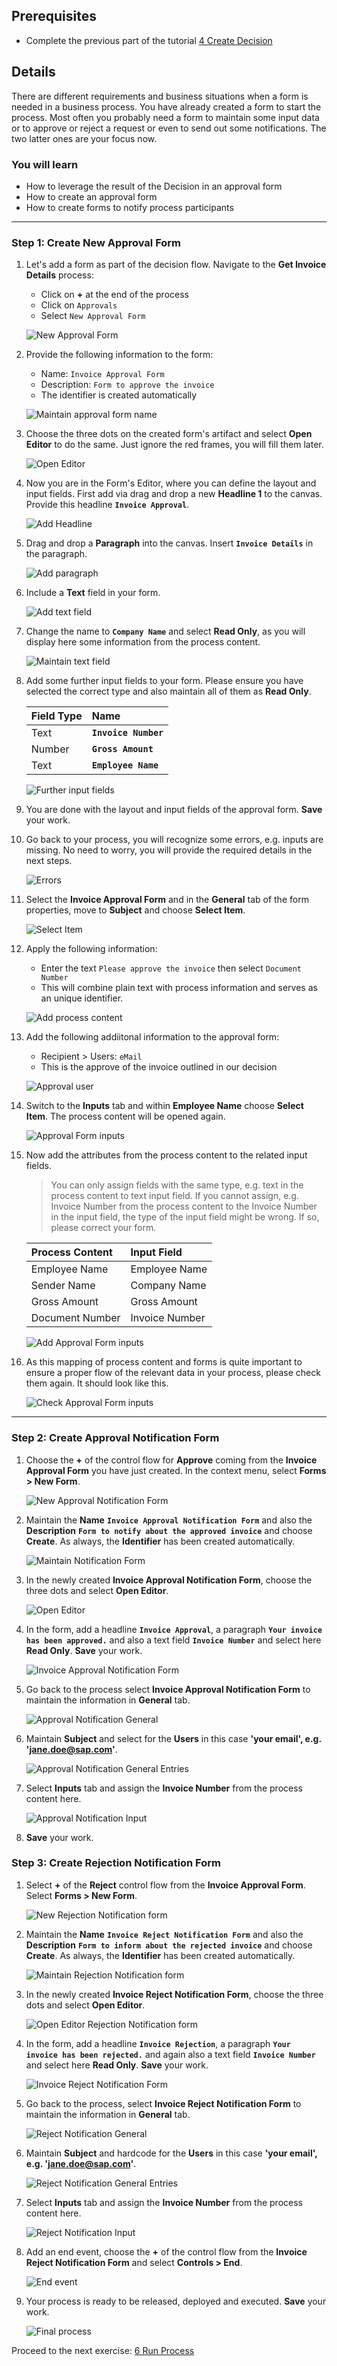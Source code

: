 ## Prerequisites
- Complete the previous part of the tutorial [4 Create Decision](https://github.com/SAP-samples/process-automation-enablement/blob/main/Workshops/LCNC_Roadshow/Build%20Process%20Automation/4%20Create%20Decision/spa-dox-create-decision.md)

## Details
There are different requirements and business situations when a form is needed in a business process. You have already created a form to start the process.
Most often you probably need a form to maintain some input data or to approve or reject a request or even to send out some notifications.
The two latter ones are your focus now.


### You will learn
  - How to leverage the result of the Decision in an approval form
  - How to create an approval form
  - How to create forms to notify process participants

---

### Step 1: Create New Approval Form

1. Let's add a form as part of the decision flow. Navigate to the **Get Invoice Details** process:
    - Click on **+** at the end of the process
    - Click on `Approvals`
    - Select `New Approval Form`

    ![New Approval Form](01.png)

2. Provide the following information to the form:
    - Name: `Invoice Approval Form`
    - Description: `Form to approve the invoice`
    - The identifier is created automatically

    ![Maintain approval form name](02.png)

3. Choose the three dots on the created form's artifact and select **Open Editor** to do the same. Just ignore the red frames, you will fill them later.

    ![Open Editor](03.png)

4. Now you are in the Form's Editor, where you can define the layout and input fields. First add via drag and drop a new **Headline 1** to the canvas.   Provide this headline **`Invoice Approval`**.

    ![Add Headline](04.png)

5. Drag and drop a **Paragraph** into the canvas. Insert **`Invoice Details`** in the paragraph.

    ![Add paragraph](05.png)

6. Include a **Text** field in your form.

    ![Add text field](06.png)

7. Change the name to **`Company Name`** and select **Read Only**, as you will display here some information from the process content.

    ![Maintain text field](07.png)

8. Add some further input fields to your form. Please ensure you have selected the correct type and also maintain all of them as **Read Only**.

    |  Field Type    | Name
    |  :------------- | :-------------
    |  Text          | **`Invoice Number`**
    |  Number           | **`Gross Amount`**
    |  Text   | **`Employee Name`**

    ![Further input fields](08.png)

9. You are done with the layout and input fields of the approval form. **Save** your work.

10. Go back to your process, you will recognize some errors, e.g. inputs are missing. No need to worry, you will provide the required details in the next steps.

    ![Errors](09.png)

11. Select the **Invoice Approval Form** and in the **General** tab of the form properties, move to **Subject** and choose **Select Item**.

    ![Select Item](10.png)

12. Apply the following information:
    - Enter the text `Please approve the invoice` then select `Document Number`
    - This will combine plain text with process information and serves as an unique identifier.

    ![Add process content](11.png)
 
13. Add the following addiitonal information to the approval form:
    - Recipient > Users: `eMail`
    - This is the approve of the invoice outlined in our decision

    ![Approval user](12.png)

14. Switch to the **Inputs** tab and within **Employee Name** choose **Select Item**. The process content will be opened again.

    ![Approval Form inputs](14.png)

15. Now add the attributes from the process content to the related input fields.

    > You can only assign fields with the same type, e.g. text in the process content to text input field.
     If you cannot assign, e.g. Invoice Number from the process content to the Invoice Number in the input field, the type of the input field might be wrong. If so, please correct your form.

    |  Process Content    | Input Field
    |  :------------- | :-------------
    |  Employee Name          | Employee Name
    |  Sender Name           | Company Name
    |  Gross Amount    | Gross Amount
    |  Document Number          | Invoice Number

    ![Add Approval Form inputs](15.png)

16. As this mapping of process content and forms is quite important to ensure a proper flow of the relevant data in your process, please check them again. It should look like this.

    ![Check Approval Form inputs](16.png)

---

### Step 2: Create Approval Notification Form

1. Choose the **+** of the control flow for **Approve** coming from the **Invoice Approval Form** you have just created. In the context menu, select **Forms > New Form**.

    ![New Approval Notification Form](17.png)

2. Maintain the **Name** **`Invoice Approval Notification Form`** and also the **Description** **`Form to notify about the approved invoice`** and choose **Create**. As always, the **Identifier** has been created automatically.

    ![Maintain Notification Form](18.png)

3. In the newly created **Invoice Approval Notification Form**, choose the three dots and select **Open Editor**.

    ![Open Editor](19.png)

4. In the form, add a headline **`Invoice Approval`**, a paragraph **`Your invoice has been approved.`** and also a text field **`Invoice Number`** and select here **Read Only**. **Save** your work.

    ![Invoice Approval Notification Form](20.png)

5. Go back to the process select **Invoice Approval Notification Form** to maintain the information in **General** tab.

    ![Approval Notification General](21.png)

6. Maintain **Subject** and select for the **Users** in this case **'your email', e.g. 'jane.doe@sap.com'**.

    ![Approval Notification General Entries](22N.png)

7. Select **Inputs** tab and assign the **Invoice Number** from the process content here.

    ![Approval Notification Input](23.png)

8. **Save** your work.

### Step 3: Create Rejection Notification Form

1. Select **+** of the **Reject** control flow from the **Invoice Approval Form**. Select **Forms > New Form**.

    ![New Rejection Notification form](24.png)

2. Maintain the **Name** **`Invoice Reject Notification Form`** and also the **Description** **`Form to inform about the rejected invoice`** and choose **Create**. As always, the **Identifier** has been created automatically.

    ![Maintain Rejection Notification form](25.png)

3. In the newly created **Invoice Reject Notification Form**, choose the three dots and select **Open Editor**.

    ![Open Editor Rejection Notification form](26.png)

4. In the form, add a headline **`Invoice Rejection`**, a paragraph **`Your invoice has been rejected.`** and again also a text field **`Invoice Number`** and select here **Read Only**. **Save** your work.

    ![Invoice Reject Notification Form](27.png)

5. Go back to the process, select **Invoice Reject Notification Form** to maintain the information in **General** tab.

    ![Reject Notification General](28.png)

6. Maintain **Subject** and hardcode for the **Users** in this case **'your email', e.g. 'jane.doe@sap.com'**.

    ![Reject Notification General Entries](29N.png)

7. Select **Inputs** tab and assign the **Invoice Number** from the process content here.

    ![Reject Notification Input](30.png)

8. Add an end event, choose the **+** of the control flow from the **Invoice Reject Notification Form** and select **Controls > End**.

    ![End event](31.png)

9. Your process is ready to be released, deployed and executed. **Save** your work.

    ![Final process](32.png)


  Proceed to the next exercise: [6 Run Process](https://github.com/SAP-samples/process-automation-enablement/blob/main/Workshops/LCNC_Roadshow/Build%20Process%20Automation/6%20Run%20Process/spa-dox-run-api-trigger.md)
